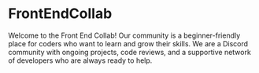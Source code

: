 # FrontEndCollab
Welcome to the Front End Collab! Our community is a beginner-friendly place for coders who want to learn and grow their skills. We are a Discord community with ongoing projects, code reviews, and a supportive network of developers who are always ready to help.
